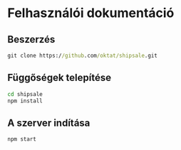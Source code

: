 # Felhasználói dokumentáció

## Beszerzés

```cmd
git clone https://github.com/oktat/shipsale.git
```

## Függőségek telepítése

```cmd
cd shipsale
npm install
```

## A szerver indítása

```cmd
npm start
```
